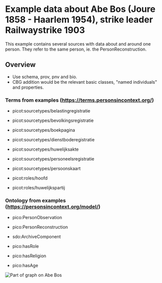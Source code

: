 # Example data about Abe Bos (Joure 1858 - Haarlem 1954), strike leader Railwaystrike 1903

This example contains several sources with data about and around one person. They refer to the same person, ie. the
PersonReconstruction.

## Overview

* Use schema, prov, pnv and bio.
* CBG addition would be the relevant basic classes, "named individuals" and properties.

### Terms from examples (https://terms.personsincontext.org/)

- picot:sourcetypes/belastingregistratie
- picot:sourcetypes/bevolkingsregistratie
- picot:sourcetypes/boekpagina
- picot:sourcetypes/dienstboderegistratie
- picot:sourcetypes/huwelijksakte
- picot:sourcetypes/personeelsregistratie
- picot:sourcetypes/persoonskaart

- picot:roles/hoofd
- picot:roles/huwelijkspartij

### Ontology from examples (https://personsincontext.org/model/)

- pico:PersonObservation
- pico:PersonReconstruction
- sdo:ArchiveComponent

- pico:hasRole
- pico:hasReligion
- pico:hasAge

![Part of graph on Abe Bos](https://github.com/CBG-nl/A2A-LD/blob/main/examples/abe-bos/abe-bos.png?raw=true)
